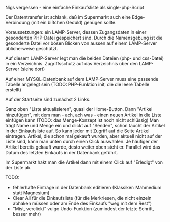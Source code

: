 Nigs vergessen - eine einfache Einkaufsliste als single-php-Script

Der Datentransfer ist schlank, daß im Supermarkt auch eine Edge-Verbindung (mit ein bißchen Geduld) genügen sollte.

Voraussetzungen: ein LAMP-Server, dessen Zugangsdaten in einer gesonderten PHP-Datei gespeichert sind. Durch die Namensgebung ist die gesonderte Datei vor bösen Blicken von aussen auf einem LAMP-Server üblicherweise geschützt.

Auf diesem LAMP-Server legt man die beiden Dateien (php- und css-Datei) in ein Verzeichnis. Zugriffsschutz auf das Verzeichnis über den LAMP-Server (siehe dort)

Auf einer MYSQL-Datenbank auf dem LAMP-Server muss eine passende Tabelle angelegt sein (TODO: PHP-Funktion init, die die leere Tabelle erstellt)

Auf der Startseite sind zunächst 2 Links.

Ganz oben "Liste aktualisieren", quasi der Home-Button.
Dann "Artikel hinzufügen", mit dem man - ach, ach was - einen neuen Artikel in die Liste einfügen kann (TODO: das Menge-Konzept ist noch nicht schlüssig)
Man trägt Name und Menge ein und clickt auf "Senden", schon taucht der Artikel in der Einkaufsliste auf. So kann jeder mit Zugriff auf die Seite Artikel eintragen.
Artikel, die schon mal gekauft wurden, aber aktuell nicht auf der Liste sind, kann man unten durch einen Click auswählen. Je häufiger der Artikel bereits gekauft wurde, desto weiter oben steht er. Parallel wird das Datum des letzten Einkaufs in der Datenbank geführt.

Im Supermarkt hakt man die Artikel dann mit einem Click auf "Erledigt" von der Liste ab.

TODO:
- fehlerhafte Einträge in der Datenbank editieren (Klassiker: Mahmedium statt Magnesium)
- Clear All für die Einkaufsliste (für die Merkriesen, die nicht einzeln abhaken müssen oder am Ende des Einkaufs "weg mit dem Rest")
- "Mist, verclickt" vulgo Undo-Funktion (zumindest der letzte Schritt, besser mehr)
